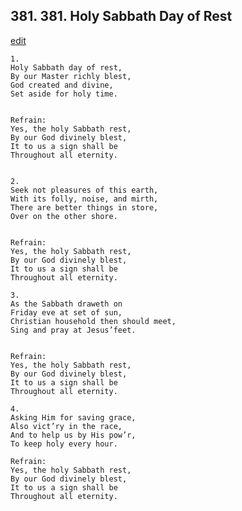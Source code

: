 
## 381.  381. Holy Sabbath Day of Rest
[edit](https://docs.google.com/document/d/1A6tMtobheLRew7UjLnW9iIC50EmEGPWV/edit?mode=html)






    1.
    Holy Sabbath day of rest,
    By our Master richly blest,
    God created and divine,
    Set aside for holy time.


    Refrain:
    Yes, the holy Sabbath rest,
    By our God divinely blest,
    It to us a sign shall be
    Throughout all eternity.


    2.
    Seek not pleasures of this earth,
    With its folly, noise, and mirth,
    There are better things in store,
    Over on the other shore.


    Refrain:
    Yes, the holy Sabbath rest,
    By our God divinely blest,
    It to us a sign shall be
    Throughout all eternity.

    3.
    As the Sabbath draweth on
    Friday eve at set of sun,
    Christian household then should meet,
    Sing and pray at Jesus’feet.


    Refrain:
    Yes, the holy Sabbath rest,
    By our God divinely blest,
    It to us a sign shall be
    Throughout all eternity.

    4.
    Asking Him for saving grace,
    Also vict’ry in the race,
    And to help us by His pow’r,
    To keep holy every hour.

    Refrain:
    Yes, the holy Sabbath rest,
    By our God divinely blest,
    It to us a sign shall be
    Throughout all eternity.

